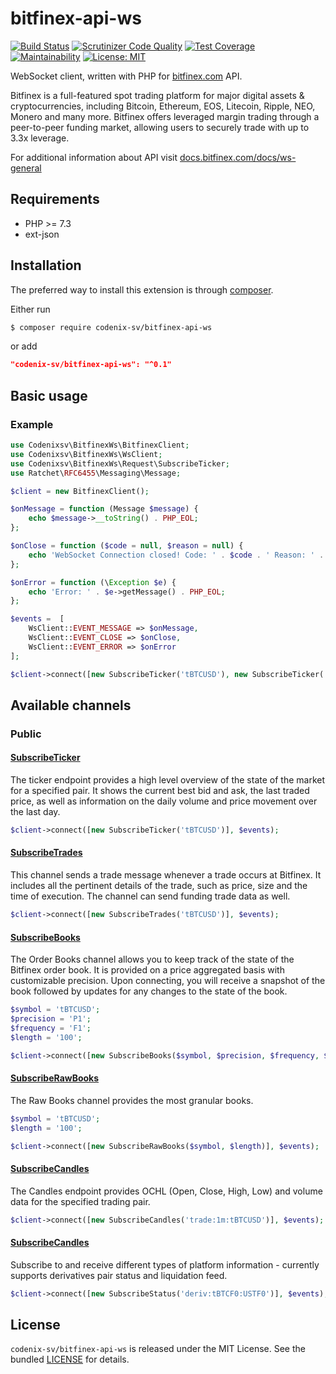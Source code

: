 # bitfinex-api-ws

[![Build Status](https://travis-ci.com/codenix-sv/bitfinex-api-ws.svg?branch=master)](https://travis-ci.com/codenix-sv/bitfinex-api-ws)
[![Scrutinizer Code Quality](https://scrutinizer-ci.com/g/codenix-sv/bitfinex-api-ws/badges/quality-score.png?b=master)](https://scrutinizer-ci.com/g/codenix-sv/bitfinex-api-ws/?branch=master)
[![Test Coverage](https://api.codeclimate.com/v1/badges/3b14372b014ab37bd848/test_coverage)](https://codeclimate.com/github/codenix-sv/bitfinex-api-ws/test_coverage)
[![Maintainability](https://api.codeclimate.com/v1/badges/3b14372b014ab37bd848/maintainability)](https://codeclimate.com/github/codenix-sv/bitfinex-api-ws/maintainability)
[![License: MIT](https://img.shields.io/github/license/codenix-sv/bitfinex-api-ws)](https://github.com/codenix-sv/bitfinex-api-ws/blob/master/LICENSE)

WebSocket client, written with PHP for [bitfinex.com](https://www.bitfinex.com) API.

Bitfinex is a full-featured spot trading platform for major digital assets & cryptocurrencies, including Bitcoin, Ethereum, EOS, Litecoin, Ripple, NEO, Monero and many more. Bitfinex offers leveraged margin trading through a peer-to-peer funding market, allowing users to securely trade with up to 3.3x leverage.

For additional information about API visit [docs.bitfinex.com/docs/ws-general](https://docs.bitfinex.com/docs/ws-general)

## Requirements

* PHP >= 7.3
* ext-json

## Installation

The preferred way to install this extension is through [composer](http://getcomposer.org/download/).

Either run

```bash
$ composer require codenix-sv/bitfinex-api-ws
```
or add

```json
"codenix-sv/bitfinex-api-ws": "^0.1"
```
## Basic usage

### Example
```php
use Codenixsv\BitfinexWs\BitfinexClient;
use Codenixsv\BitfinexWs\WsClient;
use Codenixsv\BitfinexWs\Request\SubscribeTicker;
use Ratchet\RFC6455\Messaging\Message;

$client = new BitfinexClient();

$onMessage = function (Message $message) {
    echo $message->__toString() . PHP_EOL;
};

$onClose = function ($code = null, $reason = null) {
    echo 'WebSocket Connection closed! Code: ' . $code . ' Reason: ' . $reason  . PHP_EOL;
};

$onError = function (\Exception $e) {
    echo 'Error: ' . $e->getMessage() . PHP_EOL;
};

$events =  [
    WsClient::EVENT_MESSAGE => $onMessage,
    WsClient::EVENT_CLOSE => $onClose,
    WsClient::EVENT_ERROR => $onError
];

$client->connect([new SubscribeTicker('tBTCUSD'), new SubscribeTicker('tETHUSD')], $events);
```

## Available channels

### Public

#### [SubscribeTicker](https://docs.bitfinex.com/reference#ws-public-ticker)

The ticker endpoint provides a high level overview of the state of the market for a specified pair. It shows the current best bid and ask, the last traded price, as well as information on the daily volume and price movement over the last day.
```php
$client->connect([new SubscribeTicker('tBTCUSD')], $events);
```

#### [SubscribeTrades](https://docs.bitfinex.com/reference#ws-public-trades)

This channel sends a trade message whenever a trade occurs at Bitfinex. It includes all the pertinent details of the trade, such as price, size and the time of execution. The channel can send funding trade data as well.
```php
$client->connect([new SubscribeTrades('tBTCUSD')], $events);
```

#### [SubscribeBooks](https://docs.bitfinex.com/reference#ws-public-books)

The Order Books channel allows you to keep track of the state of the Bitfinex order book. It is provided on a price aggregated basis with customizable precision. Upon connecting, you will receive a snapshot of the book followed by updates for any changes to the state of the book.
```php
$symbol = 'tBTCUSD';
$precision = 'P1';
$frequency = 'F1';
$length = '100';

$client->connect([new SubscribeBooks($symbol, $precision, $frequency, $length)], $events);
```

#### [SubscribeRawBooks](https://docs.bitfinex.com/reference#ws-public-raw-books)

The Raw Books channel provides the most granular books.
```php
$symbol = 'tBTCUSD';
$length = '100';

$client->connect([new SubscribeRawBooks($symbol, $length)], $events);
```

#### [SubscribeCandles](https://docs.bitfinex.com/reference#ws-public-candles)

The Candles endpoint provides OCHL (Open, Close, High, Low) and volume data for the specified trading pair.
```php
$client->connect([new SubscribeCandles('trade:1m:tBTCUSD')], $events);
```

#### [SubscribeCandles](https://docs.bitfinex.com/reference#ws-public-status)

Subscribe to and receive different types of platform information - currently supports derivatives pair status and liquidation feed.
```php
$client->connect([new SubscribeStatus('deriv:tBTCF0:USTF0')], $events);
```

## License

`codenix-sv/bitfinex-api-ws` is released under the MIT License. See the bundled [LICENSE](./LICENSE) for details.